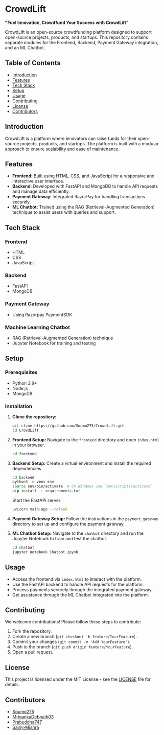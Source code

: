 # CrowdLift

**"Fuel Innovation, Crowdfund Your Success with CrowdLift"**

CrowdLift is an open-source crowdfunding platform designed to support open-source projects, products, and startups. This repository contains separate modules for the Frontend, Backend, Payment Gateway integration, and an ML Chatbot.

## Table of Contents
- [Introduction](#introduction)
- [Features](#features)
- [Tech Stack](#tech-stack)
- [Setup](#setup)
- [Usage](#usage)
- [Contributing](#contributing)
- [License](#license)
- [Contributors](#contributors)

## Introduction
CrowdLift is a platform where innovators can raise funds for their open-source projects, products, and startups. The platform is built with a modular approach to ensure scalability and ease of maintenance.

## Features
- **Frontend**: Built using HTML, CSS, and JavaScript for a responsive and interactive user interface.
- **Backend**: Developed with FastAPI and MongoDB to handle API requests and manage data efficiently.
- **Payment Gateway**: Integrated RazorPay for handling transactions securely.
- **ML Chatbot**: Trained using the RAG (Retrieval-Augmented Generation) technique to assist users with queries and support.

## Tech Stack
### Frontend
- HTML
- CSS
- JavaScript

### Backend
- FastAPI
- MongoDB

### Payment Gateway
- Using Razorpay PaymentSDK

### Machine Learning Chatbot
- RAG (Retrieval-Augmented Generation) technique
- Jupyter Notebook for training and testing

## Setup
### Prerequisites
- Python 3.8+
- Node.js
- MongoDB

### Installation
1. **Clone the repository:**
   ```bash
   git clone https://github.com/Soumo275/CrowdLift.git
   cd CrowdLift
   ```

2. **Frontend Setup:**
   Navigate to the `frontend` directory and open `index.html` in your browser.
   ```bash
   cd frontend
   ```

3. **Backend Setup:**
   Create a virtual environment and install the required dependencies.
   ```bash
   cd backend
   python3 -m venv env
   source env/bin/activate  # On Windows use `env\Scripts\activate`
   pip install -r requirements.txt
   ```

   Start the FastAPI server:
   ```bash
   uvicorn main:app --reload
   ```

4. **Payment Gateway Setup:**
   Follow the instructions in the `payment_gateway` directory to set up and configure the payment gateway.

5. **ML Chatbot Setup:**
   Navigate to the `chatbot` directory and run the Jupyter Notebook to train and test the chatbot.
   ```bash
   cd chatbot
   jupyter notebook Chatbot.ipynb
   ```

## Usage
- Access the frontend via `index.html` to interact with the platform.
- Use the FastAPI backend to handle API requests for the platform.
- Process payments securely through the integrated payment gateway.
- Get assistance through the ML Chatbot integrated into the platform.

## Contributing
We welcome contributions! Please follow these steps to contribute:
1. Fork the repository.
2. Create a new branch (`git checkout -b feature/YourFeature`).
3. Commit your changes (`git commit -m 'Add YourFeature'`).
4. Push to the branch (`git push origin feature/YourFeature`).
5. Open a pull request.

## License
This project is licensed under the MIT License - see the [LICENSE](LICENSE) file for details.

## Contributors
- [Soumo275](https://github.com/Soumo275)
- [MrigankaDebnath03](https://github.com/MrigankaDebnath03)
- [Prabuddha747](https://github.com/Prabuddha747)
- [Sainy-Mishra](https://github.com/Sainy-Mishra)
